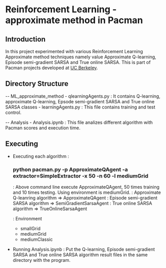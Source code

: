 # Reinforcement Learning - approximate method in Pacman 

## Introduction
In this project experimented with various Reinforcement Learning Approximate method techniques namely value Approximate Q-learning, Episode semi-gradient SARSA and True online SARSA. This is part of Pacman projects developed at <a href = 'http://ai.berkeley.edu/project_overview.html'>UC Berkeley</a>. 

## Directory Structure
-- ML_approximate_method 
    - qlearningAgents.py : It contains Q-learning, approximate Q-learning, Epsode semi-gradient SARSA and True online SARSA classes
    - learningAgents.py : This file contains training and test control. 

-- Analysis
    - Analysis.ipynb : This file analizes different algorithm with Pacman scores and execution time. 
    
## Executing
- Executing each algorithm :
  ### python pacman.py -p ApproximateQAgent -a extractor=SimpleExtractor -x 50 -n 60 -l mediumGrid
  : Above command line execute ApproximateQAgent, 50 times training and 10 times testing. Using environment is mediumGrid. 
  : Approximate Q-leanring algorithm => ApproximateQAgent
  : Episode semi-gradient SARSA algorithm => SemiGradientSarsaAgent
  : True online SARSA algorithm => TrueOnlineSarsaAgent
  
  : Environment 
    - smallGrid
    - mediumGrid
    - mediumClassic

- Running Analysis.ipynb
  : Put the Q-learning, Episode semi-gradient SARSA and True online SARSA algorithm result files in the same directory with the program. 
